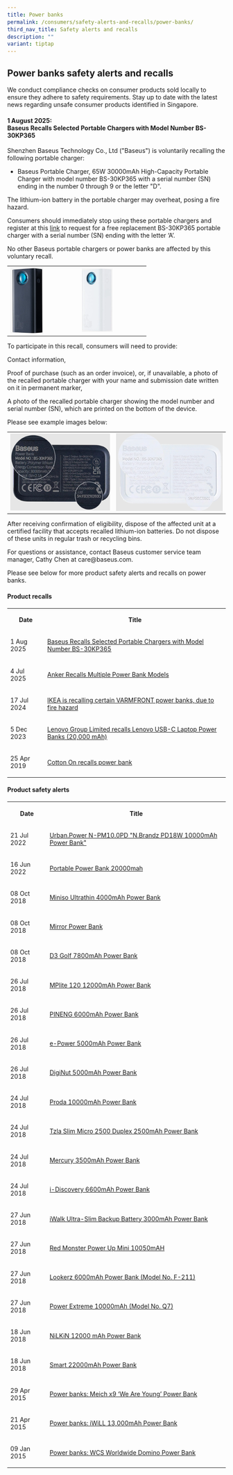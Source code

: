 ```yaml
---
title: Power banks
permalink: /consumers/safety-alerts-and-recalls/power-banks/
third_nav_title: Safety alerts and recalls
description: ""
variant: tiptap
---
```

<h2>Power banks safety alerts and recalls</h2>
<p>We conduct compliance checks on consumer products sold locally to ensure
they adhere to safety requirements. Stay up to date with the latest news
regarding unsafe consumer products identified in Singapore.</p>
<h4><strong>1 August 2025:</strong><br><strong>Baseus Recalls Selected Portable Chargers with Model Number BS-30KP365<br></strong></h4>
<p>Shenzhen Baseus Technology Co., Ltd ("Baseus") is voluntarily recalling
the following portable charger:</p>
<ul data-tight="true" class="tight">
<li>
<p>Baseus Portable Charger, 65W 30000mAh High-Capacity Portable Charger with&nbsp;model
number BS-30KP365&nbsp;with&nbsp;a serial number (SN) ending in the number
0 through 9 or the letter "D".</p>
</li>
</ul>
<p>The lithium-ion battery in the portable charger may overheat, posing a
fire hazard.</p>
<p>Consumers should immediately stop using these portable chargers and register
at this <a href="https://www.baseus.com/pages/recall_select_BS-30KP365" rel="noopener nofollow" target="_blank">link</a> to
request for a free replacement BS-30KP365 portable charger with a serial
number (SN) ending with the letter ‘A’.</p>
<p>No other Baseus portable chargers or power banks are affected by this
voluntary recall.</p>
<table style="minWidth: 50px">
<colgroup>
<col>
<col>
</colgroup>
<tbody>
<tr>
<td rowspan="1" colspan="1">
<div class="isomer-image-wrapper">
<img style="width: 50%;" height="auto" width="100%" alt="" src="/images/product-safety-alerts-and-recalls/powerbanks/Baseus_BS_30KP365_1.png">
</div>
</td>
<td rowspan="1" colspan="1">
<div class="isomer-image-wrapper">
<img style="width: 50%;" height="auto" width="100%" alt="" src="/images/product-safety-alerts-and-recalls/powerbanks/Baseus_BS_30KP365_2.png">
</div>
</td>
</tr>
</tbody>
</table>
<p>To participate in this recall, consumers will need to provide:</p>
<p>Contact information,</p>
<p>Proof of purchase (such as an order invoice), or, if unavailable, a photo
of the recalled portable charger with your name and submission date written
on it in permanent marker,</p>
<p>A photo of the recalled portable charger showing the model number and
serial number (SN), which are printed on the bottom of the device.</p>
<p>Please see example images below:</p>
<table style="minWidth: 50px">
<colgroup>
<col>
<col>
</colgroup>
<tbody>
<tr>
<td rowspan="1" colspan="1">
<div class="isomer-image-wrapper">
<img style="width: 100%" height="auto" width="100%" alt="" src="/images/product-safety-alerts-and-recalls/powerbanks/Baseus_BS_30KP365_3.png">
</div>
</td>
<td rowspan="1" colspan="1">
<div class="isomer-image-wrapper">
<img style="width: 100%" height="auto" width="100%" alt="" src="/images/product-safety-alerts-and-recalls/powerbanks/Baseus_BS_30KP365_4.png">
</div>
</td>
</tr>
</tbody>
</table>
<p>After receiving confirmation of eligibility, dispose of the affected unit
at a certified facility that accepts recalled lithium-ion batteries. Do
not dispose of these units in regular trash or recycling bins.</p>
<p>For questions or assistance, contact Baseus customer service team manager,
Cathy Chen at care@baseus.com.</p>
<p></p>
<p>Please see below for more product safety alerts and recalls on power banks.</p>
<h4><strong>Product recalls</strong></h4>
<table style="minWidth: 50px">
<colgroup>
<col>
<col>
</colgroup>
<tbody>
<tr>
<th rowspan="1" colspan="1">
<p>Date</p>
</th>
<th rowspan="1" colspan="1">
<p>Title</p>
</th>
</tr>
<tr>
<td rowspan="1" colspan="1">
<p>1 Aug 2025</p>
</td>
<td rowspan="1" colspan="1">
<p><a href="/files/product-safety-alerts-and-recalls/power-banks/powerbanks_recall_2025_08_01_baseus_recalls_selected_portable_chargers_BS_30KP365.pdf" rel="noopener noreferrer nofollow" target="_blank">Baseus Recalls Selected Portable Chargers with Model Number BS-30KP365</a>
</p>
</td>
</tr>
<tr>
<td rowspan="1" colspan="1">
<p>4 Jul 2025</p>
</td>
<td rowspan="1" colspan="1">
<p><a href="/files/product-safety-alerts-and-recalls/power-banks/powerbanks_recall_2025_07_04_anker_recalls_multiple_models.pdf" rel="noopener nofollow" target="_blank">Anker Recalls Multiple Power Bank Models</a>
</p>
</td>
</tr>
<tr>
<td rowspan="1" colspan="1">
<p>17 Jul 2024</p>
</td>
<td rowspan="1" colspan="1">
<p><a href="/files/product-safety-alerts-and-recalls/power-banks/powerbanks-recall-2024-07-17-varmfront-power-bank.pdf" rel="noopener noreferrer nofollow" target="_blank">IKEA is recalling certain VARMFRONT power banks, due to fire hazard</a>
</p>
</td>
</tr>
<tr>
<td rowspan="1" colspan="1">
<p>5 Dec 2023</p>
</td>
<td rowspan="1" colspan="1">
<p><a href="/files/product-safety-alerts-and-recalls/power-banks/powerbanks-alerts-2023-12-05-lenovo-usb-c-laptop-power-banks.pdf" rel="noopener noreferrer nofollow" target="_blank">Lenovo Group Limited recalls Lenovo USB-C Laptop Power Banks (20,000 mAh)</a>
</p>
</td>
</tr>
<tr>
<td rowspan="1" colspan="1">
<p>25 Apr 2019</p>
</td>
<td rowspan="1" colspan="1">
<p><a href="/files/product-safety-alerts-and-recalls/electrical/electrical-recall-2019-04-25-cotton-on-recalls-power-bank.pdf" rel="noopener noreferrer nofollow" target="_blank">Cotton On recalls power bank</a>
</p>
</td>
</tr>
</tbody>
</table>
<h4><strong>Product safety alerts</strong></h4>
<table style="minWidth: 50px">
<colgroup>
<col>
<col>
</colgroup>
<tbody>
<tr>
<th rowspan="1" colspan="1">
<p>Date</p>
</th>
<th rowspan="1" colspan="1">
<p>Title</p>
</th>
</tr>
<tr>
<td rowspan="1" colspan="1">
<p>21 Jul 2022</p>
</td>
<td rowspan="1" colspan="1">
<p><a href="/files/product-safety-alerts-and-recalls/power-banks/powerbanks-alert-2022-07-21-urban-powerbank.pdf" rel="noopener noreferrer nofollow" target="_blank">Urban.Power N-PM10.0PD "N.Brandz PD18W 10000mAh Power Bank"</a>
</p>
</td>
</tr>
<tr>
<td rowspan="1" colspan="1">
<p>16 Jun 2022</p>
</td>
<td rowspan="1" colspan="1">
<p><a href="/files/product-safety-alerts-and-recalls/power-banks/powerbanks-alert-2022-06-17-portable-power-bank-20000-mah.pdf" rel="noopener noreferrer nofollow" target="_blank">Portable Power Bank 20000mah</a>
</p>
</td>
</tr>
<tr>
<td rowspan="1" colspan="1">
<p>08 Oct 2018</p>
</td>
<td rowspan="1" colspan="1">
<p><a href="/files/product-safety-alerts-and-recalls/power-banks/powerbanks-alert-2018-10-08-miniso-ultrathin-4000mah.pdf" rel="noopener noreferrer nofollow" target="_blank">Miniso Ultrathin 4000mAh Power Bank</a>
</p>
</td>
</tr>
<tr>
<td rowspan="1" colspan="1">
<p>08 Oct 2018</p>
</td>
<td rowspan="1" colspan="1">
<p><a href="/files/product-safety-alerts-and-recalls/power-banks/powerbanks-alert-2018-10-08-mirror-power-bank.pdf" rel="noopener noreferrer nofollow" target="_blank">Mirror Power Bank</a>
</p>
</td>
</tr>
<tr>
<td rowspan="1" colspan="1">
<p>08 Oct 2018</p>
</td>
<td rowspan="1" colspan="1">
<p><a href="/files/product-safety-alerts-and-recalls/power-banks/powerbanks-alert-2018-10-08-d3-golf-7800mah-power-bank.pdf" rel="noopener noreferrer nofollow" target="_blank">D3 Golf 7800mAh Power Bank</a>
</p>
</td>
</tr>
<tr>
<td rowspan="1" colspan="1">
<p>26 Jul 2018</p>
</td>
<td rowspan="1" colspan="1">
<p><a href="/files/product-safety-alerts-and-recalls/power-banks/powerbanks-alert-2018-07-26-mplite-120-12000mah-power-bank.pdf" rel="noopener noreferrer nofollow" target="_blank">MPlite 120 12000mAh Power Bank</a>
</p>
</td>
</tr>
<tr>
<td rowspan="1" colspan="1">
<p>26 Jul 2018</p>
</td>
<td rowspan="1" colspan="1">
<p><a href="/files/product-safety-alerts-and-recalls/power-banks/powerbanks-alert-2018-07-26-pineng-6000mah-power-bank.pdf" rel="noopener noreferrer nofollow" target="_blank">PINENG 6000mAh Power Bank</a>
</p>
</td>
</tr>
<tr>
<td rowspan="1" colspan="1">
<p>26 Jul 2018</p>
</td>
<td rowspan="1" colspan="1">
<p><a href="/files/product-safety-alerts-and-recalls/power-banks/powerbanks-alert-2018-07-26-e-power-500mah-power-bank.pdf" rel="noopener noreferrer nofollow" target="_blank">e-Power 5000mAh Power Bank</a>
</p>
</td>
</tr>
<tr>
<td rowspan="1" colspan="1">
<p>26 Jul 2018</p>
</td>
<td rowspan="1" colspan="1">
<p><a href="/files/product-safety-alerts-and-recalls/power-banks/powerbanks-alert-2018-07-26-diginut-5000mah-power-bank.pdf" rel="noopener noreferrer nofollow" target="_blank">DigiNut 5000mAh Power Bank</a>
</p>
</td>
</tr>
<tr>
<td rowspan="1" colspan="1">
<p>24 Jul 2018</p>
</td>
<td rowspan="1" colspan="1">
<p><a href="/files/product-safety-alerts-and-recalls/power-banks/powerbanks-alert-2018-07-24-proda-10000mah-power-bank.pdf" rel="noopener noreferrer nofollow" target="_blank">Proda 10000mAh Power Bank</a>
</p>
</td>
</tr>
<tr>
<td rowspan="1" colspan="1">
<p>24 Jul 2018</p>
</td>
<td rowspan="1" colspan="1">
<p><a href="/files/product-safety-alerts-and-recalls/power-banks/powerbanks-alert-2018-07-24-tzla-slim-micro-2500-duplex-2500mah-power-bank.pdf" rel="noopener noreferrer nofollow" target="_blank">Tzla Slim Micro 2500 Duplex 2500mAh Power Bank</a>
</p>
</td>
</tr>
<tr>
<td rowspan="1" colspan="1">
<p>24 Jul 2018</p>
</td>
<td rowspan="1" colspan="1">
<p><a href="/files/product-safety-alerts-and-recalls/power-banks/powerbanks-alert-2018-07-24-mercury-3500mah-power-bank.pdf" rel="noopener noreferrer nofollow" target="_blank">Mercury 3500mAh Power Bank</a>
</p>
</td>
</tr>
<tr>
<td rowspan="1" colspan="1">
<p>24 Jul 2018</p>
</td>
<td rowspan="1" colspan="1">
<p><a href="/files/product-safety-alerts-and-recalls/power-banks/powerbanks-alert-2018-07-24-i-discovery-6600mah-power-bank.pdf" rel="noopener noreferrer nofollow" target="_blank">i-Discovery 6600mAh Power Bank</a>
</p>
</td>
</tr>
<tr>
<td rowspan="1" colspan="1">
<p>27 Jun 2018</p>
</td>
<td rowspan="1" colspan="1">
<p><a href="/files/product-safety-alerts-and-recalls/power-banks/powerbanks-alert-2018-06-27-iwalk-ultra-slim-backup-battery-3000mah-model-ubo3000.pdf" rel="noopener noreferrer nofollow" target="_blank">iWalk Ultra-Slim Backup Battery 3000mAh Power Bank</a>
</p>
</td>
</tr>
<tr>
<td rowspan="1" colspan="1">
<p>27 Jun 2018</p>
</td>
<td rowspan="1" colspan="1">
<p><a href="/files/product-safety-alerts-and-recalls/power-banks/powerbanks-alert-2018-06-27-red-monster-power-up-mini-10050-mah.pdf" rel="noopener noreferrer nofollow" target="_blank">Red Monster Power Up Mini 10050mAH</a>
</p>
</td>
</tr>
<tr>
<td rowspan="1" colspan="1">
<p>27 Jun 2018</p>
</td>
<td rowspan="1" colspan="1">
<p><a href="/files/product-safety-alerts-and-recalls/power-banks/powerbanks-alert-2018-06-27-lookerz-6000mah-power-bank-model-f-211.pdf" rel="noopener noreferrer nofollow" target="_blank">Lookerz 6000mAh Power Bank (Model No. F-211)</a>
</p>
</td>
</tr>
<tr>
<td rowspan="1" colspan="1">
<p>27 Jun 2018</p>
</td>
<td rowspan="1" colspan="1">
<p><a href="/files/product-safety-alerts-and-recalls/power-banks/powerbanks-alert-2018-06-27-power-extreme-10000mah-model-q7.pdf" rel="noopener noreferrer nofollow" target="_blank">Power Extreme 10000mAh (Model No. Q7)</a>
</p>
</td>
</tr>
<tr>
<td rowspan="1" colspan="1">
<p>18 Jun 2018</p>
</td>
<td rowspan="1" colspan="1">
<p><a href="/files/product-safety-alerts-and-recalls/power-banks/powerbanks-alert-2018-06-18-nilkin-12000mah-power-bank.pdf" rel="noopener noreferrer nofollow" target="_blank">NiLKiN 12000 mAh Power Bank</a>
</p>
</td>
</tr>
<tr>
<td rowspan="1" colspan="1">
<p>18 Jun 2018</p>
</td>
<td rowspan="1" colspan="1">
<p><a href="/files/product-safety-alerts-and-recalls/power-banks/powerbanks-alert-2018-06-18-smart-22000mah-power-bank.pdf" rel="noopener noreferrer nofollow" target="_blank">Smart 22000mAh Power Bank</a>
</p>
</td>
</tr>
<tr>
<td rowspan="1" colspan="1">
<p>29 Apr 2015</p>
</td>
<td rowspan="1" colspan="1">
<p><a href="/files/product-safety-alerts-and-recalls/power-banks/powerbanks-alert-2015-04-29-meich-x9-we-are-young-power-bank.pdf" rel="noopener noreferrer nofollow" target="_blank">Power banks: Meich x9 ‘We Are Young’ Power Bank</a>
</p>
</td>
</tr>
<tr>
<td rowspan="1" colspan="1">
<p>21 Apr 2015</p>
</td>
<td rowspan="1" colspan="1">
<p><a href="/files/product-safety-alerts-and-recalls/power-banks/powerbanks-alert-2015-04-21-iwill-13000mah-power-bank.pdf" rel="noopener noreferrer nofollow" target="_blank">Power banks: iWiLL 13,000mAh Power Bank</a>
</p>
</td>
</tr>
<tr>
<td rowspan="1" colspan="1">
<p>09 Jan 2015</p>
</td>
<td rowspan="1" colspan="1">
<p><a href="/files/product-safety-alerts-and-recalls/power-banks/powerbanks-alert-2015-01-09-wcs-worldwide-domino-power-bank.pdf" rel="noopener noreferrer nofollow" target="_blank">Power banks: WCS Worldwide Domino Power Bank</a>
</p>
</td>
</tr>
</tbody>
</table>
<p></p>